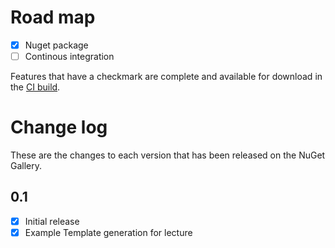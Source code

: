 # Road map

- [x] Nuget package
- [ ] Continous integration

Features that have a checkmark are complete and available for
download in the
[CI build](http://vsixgallery.com/extension/59915f29-4ddf-4026-b6af-4edfa898fc12/).

# Change log

These are the changes to each version that has been released on the NuGet Gallery.

## 0.1
- [x] Initial release
- [x] Example Template generation for lecture
